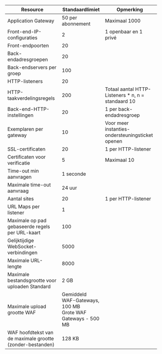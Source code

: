 | Resource | Standaardlimiet | Opmerking |
| --- | --- | --- |
| Application Gateway |50 per abonnement | Maximaal 1000 |
| Front-end-IP-configuraties |2 |1 openbaar en 1 privé |
| Front-endpoorten |20 | |
| Back-endadresgroepen |20 | |
| Back-endservers per groep |100 | |
| HTTP-listeners |20 | |
| HTTP-taakverdelingsregels |200 |Totaal aantal HTTP-Listeners * n, n = standaard 10 |
| Back-end-HTTP-instellingen |20 |1 per back-endadresgroep |
| Exemplaren per gateway |10 | Voor meer instanties-ondersteuningsticket openen |
| SSL-certificaten |20 |1 per HTTP-listener |
| Certificaten voor verificatie |5 | Maximaal 10 |
| Time-out min aanvragen |1 seconde | |
| Maximale time-out aanvraag |24 uur | |
| Aantal sites |20 |1 per HTTP-listener |
| URL Maps per listener |1 | |
|Maximale op pad gebaseerde regels per URL-kaart|100|
| Gelijktijdige WebSocket-verbindingen |5000| |
|Maximale URL-lengte|8000|
| Maximale bestandsgrootte voor uploaden Standard |2 GB | |
| Maximale upload grootte WAF |Gemiddeld WAF-Gateways, 100 MB<br>Grote WAF Gateways - 500 MB| |
|WAF hoofdtekst van de maximale grootte (zonder-bestanden)|128 KB|
